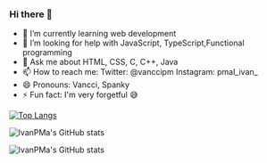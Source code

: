 ### Hi there 👋
- 🌱 I’m currently learning web development
- 🤔 I’m looking for help with JavaScript, TypeScript,Functional programming
- 💬 Ask me about HTML, CSS, C, C++, Java
- 📫 How to reach me: Twitter: @vanccipm Instagram: pmal_ivan_
- 😄 Pronouns: Vancci, Spanky
- ⚡ Fun fact: I'm very forgetful 😅

[![Top Langs](https://github-readme-stats.vercel.app/api/top-langs/?username=IvanPMa&layout=compact)](https://github.com/IvanPMa/github-readme-stats)


![IvanPMa's GitHub stats](https://github-readme-stats.vercel.app/api?username=IvanPMa&show_icons=true&theme=radical)


<!--Agregar contribuciones privadas al total de commits contados-->

![IvanPMa's GitHub stats](https://github-readme-stats.vercel.app/api?username=IvanPMa&count_private=true)


